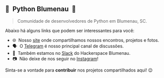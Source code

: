 ## 🐍&nbsp; Python Blumenau &nbsp;🐍

> Comunidade de desenvolvedores de Python em Blumenau, SC.

Abaixo há alguns links que podem ser interessantes para você:

- 🌐&nbsp; Nosso [site](https://blumenau.sc.python.org.br/) onde compartilhamos nossos encontros, projetos e fotos.
- 🗣️&nbsp; O [Telegram](https://t.me/GruPyBnu) é nosso principal canal de discussões.
- 💬&nbsp; Também estamos no [Slack](https://hackerspaceblumenau.slack.com/messages/C6U70HXK4) do Hackerspace Blumenau.
- 📷&nbsp; Não deixe de nos seguir no [Instagram](https://www.instagram.com/grupyblumenau/)!

Sinta-se a vontade para **contribuir** nos projetos compartilhados aqui! 😉
